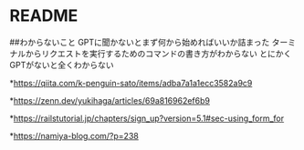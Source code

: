 # README


##わからないこと
GPTに聞かないとまず何から始めればいいか詰まった
ターミナルからリクエストを実行するためのコマンドの書き方がわからない
とにかくGPTがないと全くわからない

*https://qiita.com/k-penguin-sato/items/adba7a1a1ecc3582a9c9

*https://zenn.dev/yukihaga/articles/69a816962ef6b9

*https://railstutorial.jp/chapters/sign_up?version=5.1#sec-using_form_for

*https://namiya-blog.com/?p=238